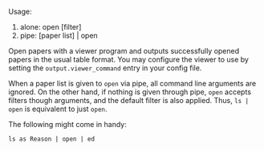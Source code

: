 Usage:
1) alone: open [filter]
2) pipe:  [paper list] | open

Open papers with a viewer program and outputs
successfully opened papers in the usual table format.
You may configure the viewer to use by setting the
`output.viewer_command` entry in your config file.

When a paper list is given to `open` via pipe, all
command line arguments are ignored. On the other hand,
if nothing is given through pipe, `open` accepts filters
though arguments, and the default filter is also applied.
Thus, `ls | open` is equivalent to just `open`.

The following might come in handy:
```
ls as Reason | open | ed
```
